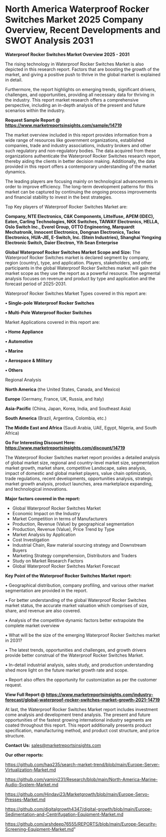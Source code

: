  # North America Waterproof Rocker Switches Market 2025 Company Overview, Recent Developments and SWOT Analysis 2031

<Strong> Waterproof Rocker Switches Market Overview 2025 - 2031</strong>

The rising technology in Waterproof Rocker Switches Market is also depicted in this research report. Factors that are boosting the growth of the market, and giving a positive push to thrive in the global market is explained in detail.

Furthermore, the report highlights on emerging trends, significant drivers, challenges, and opportunities, providing all necessary data for thriving in the industry. This report market research offers a comprehensive perspective, including an in-depth analysis of the present and future scenarios within the industry.

<strong>Request Sample Report @ <a href=https://www.marketreportsinsights.com/sample/14719>https://www.marketreportsinsights.com/sample/14719</a></strong>

The market overview included in this report provides information from a wide range of resources like government organizations, established companies, trade and industry associations, industry brokers and other such regulatory and non-regulatory bodies. The data acquired from these organizations authenticate the Waterproof Rocker Switches research report, thereby aiding the clients in better decision making. Additionally, the data provided in this report offers a contemporary understanding of the market dynamics.

The leading players are focusing mainly on technological advancements in order to improve efficiency. The long-term development patterns for this market can be captured by continuing the ongoing process improvements and financial stability to invest in the best strategies.

Top Key players of Waterproof Rocker Switches Market are:

<strong>Company, NTE Electronics, C&K Components, Littelfuse, APEM (IDEC), Eaton, Carling Technologies, NKK Switches, TAIWAY Electronics, HELLA, Oslo Switch Inc., Everel Group, OTTO Engineering, Marquardt Mechatronik, Innocent Electronics, Dongnan Electronics, Taclex Electronics, HUA-JIE, E-Switch, Inc. (Stein Industries), Shanghai Yongxing Electronic Switch, Daier Electron, Yih Sean Enterprise</strong>

<strong><b>Global Waterproof Rocker Switches Market Scope and Size:</b></strong>
The Waterproof Rocker Switches market is declared segment by company, region (country), type, and application. Players, stakeholders, and other participants in the global Waterproof Rocker Switches market will gain the market scope as they use the report as a powerful resource. The segmental analysis focuses on revenue and product by type and application and the forecast period of 2025-2031.

Waterproof Rocker Switches Market Types covered in this report are:

<strong>• Single-pole Waterproof Rocker Switches

• Multi-Pole Waterproof Rocker Switches</strong>

Market Applications covered in this report are:

<strong>• Home Appliance

• Automotive

• Marine

• Aerospace & Military

• Others</strong> 

Regional Analysis

<strong>North America</strong> (the United States, Canada, and Mexico)

<strong>Europe</strong> (Germany, France, UK, Russia, and Italy)

<strong>Asia-Pacific</strong> (China, Japan, Korea, India, and Southeast Asia)

<strong>South America</strong> (Brazil, Argentina, Colombia, etc.)

<strong>The Middle East and Africa</strong> (Saudi Arabia, UAE, Egypt, Nigeria, and South Africa)

<strong>Go For Interesting Discount Here: <a href=https://www.marketreportsinsights.com/discount/14719>https://www.marketreportsinsights.com/discount/14719</a></strong>

The Waterproof Rocker Switches market report provides a detailed analysis of global market size, regional and country-level market size, segmentation market growth, market share, competitive Landscape, sales analysis, impact of domestic and global market players, value chain optimization, trade regulations, recent developments, opportunities analysis, strategic market growth analysis, product launches, area marketplace expanding, and technological innovations.

<strong><b>Major factors covered in the report:</b></strong>
<ul>
  <li>Global Waterproof Rocker Switches Market </li>
  <li>Economic Impact on the Industry</li>
  <li>Market Competition in terms of Manufacturers</li>
  <li>Production, Revenue (Value) by geographical segmentation</li>
  <li>Production, Revenue (Value), Price Trend by Type</li>
  <li>Market Analysis by Application</li>
  <li>Cost Investigation</li>
  <li>Industrial Chain, Raw material sourcing strategy and Downstream Buyers</li>
  <li>Marketing Strategy comprehension, Distributors and Traders</li>
  <li>Study on Market Research Factors</li>
  <li>Global Waterproof Rocker Switches Market Forecast</li>
</ul>

<strong><b>Key Point of the Waterproof Rocker Switches Market report:</b></strong>

• Geographical distribution, company profiling, and various other market segmentation are provided in the report.

• For better understanding of the global Waterproof Rocker Switches market status, the accurate market valuation which comprises of size, share, and revenue are also covered.

• Analysis of the competitive dynamic factors better extrapolate the complete market overview

• What will be the size of the emerging Waterproof Rocker Switches market in 2031?

• The latest trends, opportunities and challenges, and growth drivers provide better construal of the Waterproof Rocker Switches Market.

• In-detail industrial analysis, sales study, and production understanding shed more light on the future market growth rate and scope.

• Report also offers the opportunity for customization as per the customer request.

<strong><b>View Full Report @ <a href=https://www.marketreportsinsights.com/industry-forecast/global-waterproof-rocker-switches-market-growth-2021-14719>https://www.marketreportsinsights.com/industry-forecast/global-waterproof-rocker-switches-market-growth-2021-14719</a></b></strong>


At last, the Waterproof Rocker Switches Market report includes investment come analysis and development trend analysis. The present and future opportunities of the fastest growing international industry segments are coated throughout this report. This report additionally presents product specification, manufacturing method, and product cost structure, and price structure.

<strong>Contact Us:</strong>
sales@marketreportsinsights.com

<strong>Our other reports:</strong>

<a href=https://github.com/haq235/search-market-trend/blob/main/Europe-Server-Virtualization-Market.md>https://github.com/haq235/search-market-trend/blob/main/Europe-Server-Virtualization-Market.md</a>

<a href=https://github.com/yamini231/Research/blob/main/North-America-Marine-Audio-System-Market.md>https://github.com/yamini231/Research/blob/main/North-America-Marine-Audio-System-Market.md</a>

<a href=https://github.com/Hindavi23/Marketgrowth/blob/main/Europe-Servo-Presses-Market.md>https://github.com/Hindavi23/Marketgrowth/blob/main/Europe-Servo-Presses-Market.md</a>

<a href=https://github.com/digitalgrowth4347/digital-growth/blob/main/Europe-Sedimentation-and-Centrifugation-Equipment-Market.md>https://github.com/digitalgrowth4347/digital-growth/blob/main/Europe-Sedimentation-and-Centrifugation-Equipment-Market.md</a>

<a href=https://github.com/arshdeep76555/REPORTS/blob/main/Europe-Security-Screening-Equipment-Market.md>https://github.com/arshdeep76555/REPORTS/blob/main/Europe-Security-Screening-Equipment-Market.md</a>"
